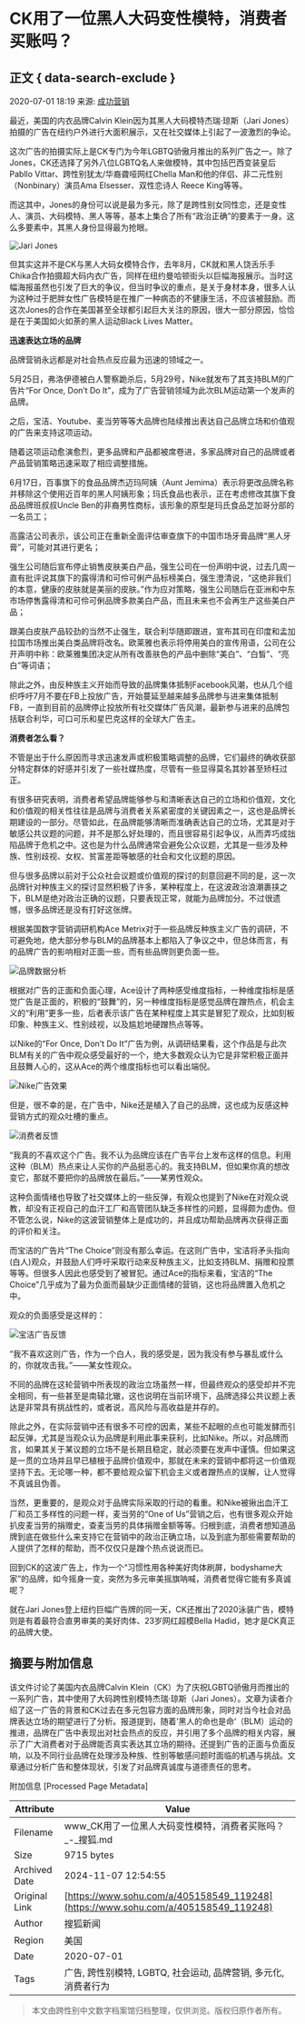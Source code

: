 # CK用了一位黑人大码变性模特，消费者买账吗？

## 正文 { data-search-exclude }


2020-07-01 18:19 来源: [成功营销](https://www.sohu.com/a/405158549_119248?spm=smpc.content-abroad.content.1.1730984062749akURzNE)

最近，美国的内衣品牌Calvin Klein因为其黑人大码模特杰瑞·琼斯（Jari Jones）拍摄的广告在纽约户外进行大面积展示，又在社交媒体上引起了一波激烈的争论。

这次广告的拍摄实际上是CK专门为今年LGBTQ骄傲月推出的系列广告之一。除了Jones，CK还选择了另外八位LGBTQ名人来做模特，其中包括巴西变装皇后Pabllo Vittar、跨性别犹太/华裔聋哑网红Chella Man和他的伴侣、非二元性别（Nonbinary）演员Ama Elsesser、双性恋诗人 Reece King等等。

而这其中，Jones的身份可以说是最为多元，除了是跨性别女同性恋，还是变性人、演员、大码模特、黑人等等，基本上集合了所有“政治正确”的要素于一身。这么多要素中，其黑人身份显得最为抢眼。

![Jari Jones](http://p8.itc.cn/images01/20200701/5efbfd65b3a247ec8275d84f030836c4.jpeg)

但其实这并不是CK与黑人大码女模特合作，去年8月，CK就和黑人饶舌乐手Chika合作拍摄超大码内衣广告，同样在纽约曼哈顿街头以巨幅海报展示。当时这幅海报虽然也引发了巨大的争议，但当时争议的重点，是关于身材本身，很多人认为这种过于肥胖女性广告模特是在推广一种病态的不健康生活，不应该被鼓励。而这次Jones的合作在美国甚至全球都引起巨大关注的原因，很大一部分原因，恰恰是在于美国如火如荼的黑人运动Black Lives Matter。

**迅速表达立场的品牌**

品牌营销永远都是对社会热点反应最为迅速的领域之一。

5月25日，弗洛伊德被白人警察跪杀后，5月29号，Nike就发布了其支持BLM的广告片“For Once, Don’t Do It”，成为了广告营销领域为此次BLM运动第一个发声的品牌。

之后，宝洁、Youtube、麦当劳等等大品牌也陆续推出表达自己品牌立场和价值观的广告来支持这项运动。

随着这项运动愈演愈烈，更多品牌和产品都被席卷进，多家品牌对自己的品牌或者产品营销策略迅速采取了相应调整措施。

6月17日，百事旗下的食品品牌杰迈玛阿姨（Aunt Jemima）表示将更改品牌名称并移除这个使用近百年的黑人阿姨形象；玛氏食品也表示，正在考虑修改其旗下食品品牌班叔叔Uncle Ben的非裔男性商标，该形象的原型是玛氏食品芝加哥分部的一名员工；

高露洁公司表示，该公司正在重新全面评估审查旗下的中国市场牙膏品牌“黑人牙膏”，可能对其进行更名；

强生公司随后宣布停止销售皮肤美白产品，强生公司在一份声明中说，过去几周一直有批评说其旗下的露得清和可伶可俐产品标榜美白，强生澄清说，“这绝非我们的本意，健康的皮肤就是美丽的皮肤。”作为应对策略，强生公司随后在亚洲和中东市场停售露得清和可伶可俐品牌多款美白产品，而且未来也不会再生产这些美白产品；

跟美白皮肤产品较劲的当然不止强生，联合利华随即跟进，宣布其司在印度和孟加拉国市场推出美白类品牌将改名。欧莱雅也表示将停用美白的宣传用语，公司在公开声明中称：欧莱雅集团决定从所有改善肤色的产品中删除“美白”、“白皙”、“亮白”等词语；

除此之外，由反种族主义开始而导致的品牌集体抵制Facebook风潮，也从几个组织呼吁7月不要在FB上投放广告，开始蔓延至越来越多品牌参与进来集体抵制FB，一直到目前的品牌停止投放所有社交媒体广告风潮，最新参与进来的品牌包括联合利华，可口可乐和星巴克这样的全球大广告主。

**消费者怎么看？**

不管是出于什么原因而寻求迅速发声或积极策略调整的品牌，它们最终的确收获部分特定群体的好感并引发了一些社媒热度，尽管有一些显得莫名其妙甚至矫枉过正。

有很多研究表明，消费者希望品牌能够参与和清晰表达自己的立场和价值观，文化和价值观的相关性往往是品牌与消费者关系紧密度的关键因素之一，这也是品牌长期建设的一部分。尽管如此，在品牌能够清晰而准确表达自己的立场，尤其是对于敏感公共议题的问题，并不是那么好处理的，而且很容易引起争议，从而弄巧成拙陷品牌于危机之中。这也是为什么品牌通常会避免公众议题，尤其是一些涉及种族、性别歧视、女权、贫富差距等敏感的社会和文化议题的原因。

但与很多品牌以前对于公众社会议题或价值观的探讨的刻意回避不同的是，这一次品牌针对种族主义的探讨显然积极了许多，某种程度上，在这波政治浪潮裹挟之下，BLM是绝对政治正确的议题，只要表现正常，就能为品牌加分。不过很遗憾，很多品牌还是没有打好这张牌。

根据美国数字营销调研机构Ace Metrix对于一些品牌反种族主义广告的调研，不可避免地，绝大部分参与BLM的品牌基本上都陷入了争议之中，但总体而言，有的品牌广告的影响相对正面一些，而有些品牌则更负面一些。

![品牌数据分析](http://p3.itc.cn/images01/20200701/0558c4488d9b4357b5cd3d2ecdf1b993.png)

根据对广告的正面和负面心理，Ace设计了两种感受维度指标，一种维度指标是感觉广告是正面的，积极的“鼓舞”的，另一种维度指标是感觉品牌在蹭热点，机会主义的“利用”更多一些，后者表示该广告在某种程度上其实是冒犯了观众，比如刻板印象、种族主义、性别歧视，以及尴尬地硬蹭热点等等。

以Nike的“For Once, Don’t Do It”广告为例，从调研结果看，这个作品是与此次BLM有关的广告中观众感受最好的一个，绝大多数观众认为它是非常积极正面并且鼓舞人心的，这从Ace的两个维度指标也可以看出端倪。

![Nike广告效果](http://p2.itc.cn/images01/20200701/df964abfcb8845b1af41551b6ab0ce72.png)

但是，很不幸的是，在广告中，Nike还是植入了自己的品牌，这也成为反感这种营销方式的观众吐槽的重点。

![消费者反馈](http://p2.itc.cn/images01/20200701/29c344e1957148dcbaa22ace7cc00dc2.png)

“我真的不喜欢这个广告。我不认为品牌应该在广告平台上发布这样的信息。利用这种（BLM）热点来让人买你的产品挺恶心的。我支持BLM，但如果你真的想改变它，那就不要把你的品牌放在最后。”——某男性观众。

这种负面情绪也导致了社交媒体上的一些反弹，有观众也提到了Nike在对观众说教，却没有正视自己的血汗工厂和高管团队缺乏多样性的问题，显得颇为虚伪。但不管怎么说，Nike的这波营销整体上是成功的，并且成功帮助品牌再次获得正面的评价和关注。

而宝洁的广告片“The Choice”则没有那么幸运。在这则广告中，宝洁将矛头指向(白人)观众，并鼓励人们呼吁采取行动来反种族主义，比如支持BLM、捐赠和投票等等。但很多人因此也感受到了被冒犯。通过Ace的指标来看，宝洁的“The Choice”几乎成为了最为负面而最缺少正面情绪的营销，这也将品牌置入危机之中。

观众的负面感受是这样的：

![宝洁广告反馈](http://p0.itc.cn/images01/20200701/b393646f6f4a455cab09f7cf2f62dee0.png)

“我不喜欢这则广告，作为一个白人，我的感受是，因为我没有参与暴乱或什么的，你就攻击我。”——某女性观众。

不同的品牌在这轮营销中所表现的政治立场虽然一样，但最终观众的感受却并不完全相同，有一些甚至是南辕北辙，这也说明在当前环境下，品牌选择公共议题上表达是非常具有挑战性的，或者说，高风险与高收益是并存的。

除此之外，在实际营销中还有很多不可控的因素，某些不起眼的点也可能发酵而引起反弹，尤其是当观众认为品牌是利用此事来获利，比如Nike。所以，对品牌而言，如果其关于某议题的立场不是长期且稳定，就必须要在发声中谨慎。但如果这是一贯的立场并且早已植根于品牌价值观中，那就在未来的营销中都将这一价值观坚持下去。无论哪一种，都不要给观众留下机会主义或者蹭热点的误解，让人觉得不真诚且伪善。

当然，更重要的，是观众对于品牌实际采取的行动的看重。和Nike被揪出血汗工厂和员工多样性的问题一样，麦当劳的“One of Us”营销之后，也有很多观众开始扒皮麦当劳的捐赠史，查麦当劳的具体捐赠金额等等。归根到底，消费者想知道品牌到底在做些什么来支持它在营销中的政治正确立场，以及到底为那些需要帮助的人提供了怎样的帮助，而不仅仅只是蹭个热点说说而已。

回到CK的这波广告上，作为一个“习惯性用各种美好肉体刷屏，bodyshame大家”的品牌，如今摇身一变，突然为多元审美摇旗呐喊，消费者觉得它能有多真诚呢？

就在Jari Jones登上纽约巨幅广告牌的同一天，CK还推出了2020泳装广告，模特则是有着最符合直男审美的美好肉体、23岁网红超模Bella Hadid，她才是CK真正的品牌大使。

## 摘要与附加信息

<!-- tcd_abstract -->
该文件讨论了美国内衣品牌Calvin Klein（CK）为了庆祝LGBTQ骄傲月而推出的一系列广告，其中使用了大码跨性别模特杰瑞·琼斯（Jari Jones）。文章为读者介绍了这一广告的背景和CK过去在多元包容方面的品牌形象，同时对当今社会对品牌表达立场的期望进行了分析。报道提到，随着‘黑人的命也是命’（BLM）运动的推进，品牌在广告中表现出对社会热点的反应，并引用了多个品牌的相关内容，展示了广大消费者对于品牌能否真实表达其立场的期待。还提到广告的正面与负面反响，以及不同行业品牌在处理涉及种族、性别等敏感问题时面临的机遇与挑战。文章通过分析广告和整体现状，引发了对品牌真诚度与道德责任的思考。
<!-- tcd_abstract_end -->

附加信息 [Processed Page Metadata]

| Attribute       | Value                                  |
|-----------------|----------------------------------------|
| Filename        | www_CK用了一位黑人大码变性模特，消费者买账吗？_-_搜狐.md                             |
| Size            | 9715 bytes                           |
| Archived Date   | 2024-11-07 12:54:55                             |
| Original Link   | [https://www.sohu.com/a/405158549_119248](https://www.sohu.com/a/405158549_119248)                       |
| Author          | 搜狐新闻                               |
| Region          | 美国                               |
| Date            | 2020-07-01                                 |
| Tags            | 广告, 跨性别模特, LGBTQ, 社会运动, 品牌营销, 多元化, 消费者行为                                 |
>
> 本文由跨性别中文数字档案馆归档整理，仅供浏览。版权归原作者所有。
>